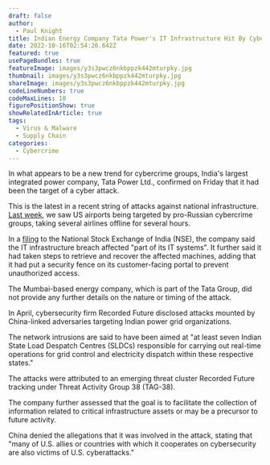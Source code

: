 ```yaml
---
draft: false
author:
  - Paul Knight
title: Indian Energy Company Tata Power's IT Infrastructure Hit By Cyber Attack
date: 2022-10-16T02:54:26.642Z
featured: true
usePageBundles: true
featureImage: images/y3s3pwcz6nkbppzk442mturpky.jpg
thumbnail: images/y3s3pwcz6nkbppzk442mturpky.jpg
shareImage: images/y3s3pwcz6nkbppzk442mturpky.jpg
codeLineNumbers: true
codeMaxLines: 10
figurePositionShow: true
showRelatedInArticle: true
tags:
  - Virus & Malware
  - Supply Chain
categories:
  - Cybercrime
---
```

In what appears to be a new trend for cybercrime groups, India's largest integrated power company, Tata Power Ltd., confirmed on Friday that it had been the target of a cyber attack.

This is the latest in a recent string of attacks against national infrastructure. [Last week](https://logicsec.io/2022/10/us-airports-taken-down-in-ddos-attacks-by-pro-russian-hackers/), we saw US airports being targeted by pro-Russian cybercrime groups, taking several airlines offline for several hours.

In a [filing](https://archives.nseindia.com/corporate/TATAPOWER_14102022190039_SELetter.pdf) to the National Stock Exchange of India (NSE), the company said the IT infrastructure breach affected "part of its IT systems". It further said it had taken steps to retrieve and recover the affected machines, adding that it had put a security fence on its customer-facing portal to prevent unauthorized access. 

The Mumbai-based energy company, which is part of the Tata Group, did not provide any further details on the nature or timing of the attack.

In April, cybersecurity firm Recorded Future disclosed attacks mounted by China-linked adversaries targeting Indian power grid organizations.

The network intrusions are said to have been aimed at "at least seven Indian State Load Despatch Centres (SLDCs) responsible for carrying out real-time operations for grid control and electricity dispatch within these respective states."

The attacks were attributed to an emerging threat cluster Recorded Future tracking under Threat Activity Group 38 (TAG-38).

The company further assessed that the goal is to facilitate the collection of information related to critical infrastructure assets or may be a precursor to future activity.

China denied the allegations that it was involved in the attack, stating that "many of U.S. allies or countries with which it cooperates on cybersecurity are also victims of U.S. cyberattacks."